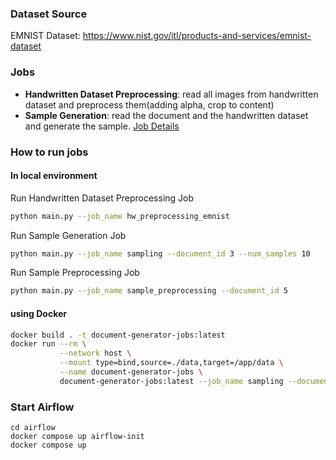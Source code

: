 ### Dataset Source

EMNIST Dataset: https://www.nist.gov/itl/products-and-services/emnist-dataset

### Jobs
- <b>Handwritten Dataset Preprocessing</b>: read all images from handwritten dataset and preprocess them(adding alpha, crop to content)
- <b>Sample Generation</b>: read the document and the handwritten dataset and generate the sample. [Job Details](./jobs/sample_generation/README.md)

### How to run jobs

#### In local environment

Run Handwritten Dataset Preprocessing Job
```bash
python main.py --job_name hw_preprocessing_emnist
```

Run Sample Generation Job
```bash
python main.py --job_name sampling --document_id 3 --num_samples 10
```

Run Sample Preprocessing Job
```bash
python main.py --job_name sample_preprocessing --document_id 5
```

#### using Docker
```bash
docker build . -t document-generator-jobs:latest
docker run --rm \
           --network host \
           --mount type=bind,source=./data,target=/app/data \
           --name document-generator-jobs \
           document-generator-jobs:latest --job_name sampling --document_id 3 --num_samples 10
```

### Start Airflow
```
cd airflow
docker compose up airflow-init
docker compose up
```